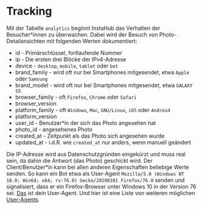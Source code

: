# Tracking

Mit der Tabelle `analytics` beginnt InstaHub das Verhalten der Besucher\*innen zu überwachen. Dabei wird der Besuch von Photo-Detailansichten mit folgenden Werten dokumentiert:

* id - Primärschlüssel, fortlaufende Nummer
* ip - Die ersten drei Blöcke der IPv4-Adresse
* device - `desktop`, `mobile`, `tablet` oder `bot`
* brand_family - wird oft nur bei Smartphones mitgesendet, etwa `Apple` oder `Samsung`
* brand_model - wird oft nur bei Smartphones mitgesendet, etwa `GALAXY S5`
* browser_family - oft `Firefox`, `Chrome` oder `Safari`
* browser_version
* platform_family - oft `Windows`, `Mac`, `GNU/Linux`, `iOS` oder `Android`
* platform_version
* user_id - Benutzer\*in der sich das Photo angesehen hat
* photo_id - angesehenes Photo
* created_at - Zeitpunkt als das Photo sich angesehen wurde
* updated_at - i.d.R. wie `created_at` nur anders, wenn manuell geändert

Die IP-Adresse wird aus Datenschutzgründen eingekürzt und muss real sein, da dahin die Antwort (das Photo) geschickt wird. Der Client/Benutzer\*in kann bei allen anderen Eigenschaften beliebige Werte senden. So kann ein Bot etwa als User-Agent `Mozilla/5.0 (Windows NT 10.0; Win64; x64; rv:76.0) Gecko/20100101 Firefox/76.0` senden und signalisiert, dass er ein Firefox-Browser unter Windows 10 in der Version 76 sei. [Das](https://www.whatismybrowser.com/detect/what-is-my-user-agent) ist dein User-Agent. Und hier ist eine Liste von weiteren möglichen [User-Agents](https://deviceatlas.com/blog/list-of-user-agent-strings).
